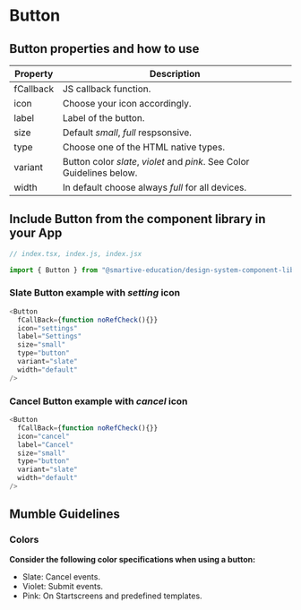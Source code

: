 # Button

## Button properties and how to use
| Property|Description|
|-|-|
|fCallback|JS callback function.|
|icon|Choose your icon accordingly.|
|label|Label of the button.|
|size|Default *small*, *full* respsonsive.|
|type|Choose one of the HTML native types.|
|variant|Button color *slate*, *violet* and *pink*. See Color Guidelines below.|
|width|In default choose always *full* for all devices.|

## Include Button from the component library in your App

```js
// index.tsx, index.js, index.jsx

import { Button } from "@smartive-education/design-system-component-library-yeahyeahyeah"
```

### **Slate** Button example with *setting* icon
```js
<Button
  fCallBack={function noRefCheck(){}}
  icon="settings"
  label="Settings"
  size="small"
  type="button"
  variant="slate"
  width="default"
/>
```

### Cancel Button example with *cancel* icon
```js
<Button
  fCallBack={function noRefCheck(){}}
  icon="cancel"
  label="Cancel"
  size="small"
  type="button"
  variant="slate"
  width="default"
/>
```

## Mumble Guidelines
### Colors
**Consider the following color specifications when using a button:**
- Slate: Cancel events.
- Violet: Submit events.
- Pink: On Startscreens and predefined templates.